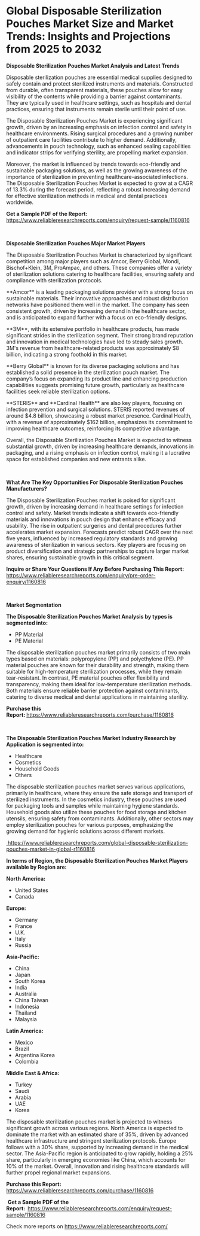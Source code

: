 <p><h1>Global Disposable Sterilization Pouches Market Size and Market Trends: Insights and Projections from 2025 to 2032</h1></p><p><strong>Disposable Sterilization Pouches Market Analysis and Latest Trends</strong></p>
<p><p>Disposable sterilization pouches are essential medical supplies designed to safely contain and protect sterilized instruments and materials. Constructed from durable, often transparent materials, these pouches allow for easy visibility of the contents while providing a barrier against contaminants. They are typically used in healthcare settings, such as hospitals and dental practices, ensuring that instruments remain sterile until their point of use.</p><p>The Disposable Sterilization Pouches Market is experiencing significant growth, driven by an increasing emphasis on infection control and safety in healthcare environments. Rising surgical procedures and a growing number of outpatient care facilities contribute to higher demand. Additionally, advancements in pouch technology, such as enhanced sealing capabilities and indicator strips for verifying sterility, are propelling market expansion.</p><p>Moreover, the market is influenced by trends towards eco-friendly and sustainable packaging solutions, as well as the growing awareness of the importance of sterilization in preventing healthcare-associated infections. The Disposable Sterilization Pouches Market is expected to grow at a CAGR of 13.3% during the forecast period, reflecting a robust increasing demand for effective sterilization methods in medical and dental practices worldwide.</p></p>
<p><strong>Get a Sample PDF of the Report:&nbsp;</strong> <a href="https://www.reliableresearchreports.com/enquiry/request-sample/1160816?utm_campaign=3039&utm_medium=2&utm_source=Github&utm_content=ia&utm_term=22032025&utm_id=disposable-sterilization-pouches">https://www.reliableresearchreports.com/enquiry/request-sample/1160816</a></p>
<p>&nbsp;</p>
<p><strong>Disposable Sterilization Pouches Major Market Players</strong></p>
<p><p>The Disposable Sterilization Pouches Market is characterized by significant competition among major players such as Amcor, Berry Global, Mondi, Bischof+Klein, 3M, ProAmpac, and others. These companies offer a variety of sterilization solutions catering to healthcare facilities, ensuring safety and compliance with sterilization protocols.</p><p>**Amcor** is a leading packaging solutions provider with a strong focus on sustainable materials. Their innovative approaches and robust distribution networks have positioned them well in the market. The company has seen consistent growth, driven by increasing demand in the healthcare sector, and is anticipated to expand further with a focus on eco-friendly designs.</p><p>**3M**, with its extensive portfolio in healthcare products, has made significant strides in the sterilization segment. Their strong brand reputation and innovation in medical technologies have led to steady sales growth. 3M's revenue from healthcare-related products was approximately $8 billion, indicating a strong foothold in this market.</p><p>**Berry Global** is known for its diverse packaging solutions and has established a solid presence in the sterilization pouch market. The company’s focus on expanding its product line and enhancing production capabilities suggests promising future growth, particularly as healthcare facilities seek reliable sterilization options.</p><p>**STERIS** and **Cardinal Health** are also key players, focusing on infection prevention and surgical solutions. STERIS reported revenues of around $4.8 billion, showcasing a robust market presence. Cardinal Health, with a revenue of approximately $162 billion, emphasizes its commitment to improving healthcare outcomes, reinforcing its competitive advantage.</p><p>Overall, the Disposable Sterilization Pouches Market is expected to witness substantial growth, driven by increasing healthcare demands, innovations in packaging, and a rising emphasis on infection control, making it a lucrative space for established companies and new entrants alike.</p></p>
<p>&nbsp;</p>
<p><strong>What Are The Key Opportunities For Disposable Sterilization Pouches Manufacturers?</strong></p>
<p><p>The Disposable Sterilization Pouches market is poised for significant growth, driven by increasing demand in healthcare settings for infection control and safety. Market trends indicate a shift towards eco-friendly materials and innovations in pouch design that enhance efficacy and usability. The rise in outpatient surgeries and dental procedures further accelerates market expansion. Forecasts predict robust CAGR over the next five years, influenced by increased regulatory standards and growing awareness of sterilization in various sectors. Key players are focusing on product diversification and strategic partnerships to capture larger market shares, ensuring sustainable growth in this critical segment.</p></p>
<p><strong>Inquire or Share Your Questions If Any Before Purchasing This Report:</strong> <a href="https://www.reliableresearchreports.com/enquiry/pre-order-enquiry/1160816?utm_campaign=3039&utm_medium=2&utm_source=Github&utm_content=ia&utm_term=22032025&utm_id=disposable-sterilization-pouches">https://www.reliableresearchreports.com/enquiry/pre-order-enquiry/1160816</a></p>
<p>&nbsp;</p>
<p><strong>Market Segmentation</strong></p>
<p><strong>The Disposable Sterilization Pouches Market Analysis by types is segmented into:</strong></p>
<p><ul><li>PP Material</li><li>PE Material</li></ul></p>
<p><p>The disposable sterilization pouches market primarily consists of two main types based on materials: polypropylene (PP) and polyethylene (PE). PP material pouches are known for their durability and strength, making them suitable for high-temperature sterilization processes, while they remain tear-resistant. In contrast, PE material pouches offer flexibility and transparency, making them ideal for low-temperature sterilization methods. Both materials ensure reliable barrier protection against contaminants, catering to diverse medical and dental applications in maintaining sterility.</p></p>
<p><strong>Purchase this Report:&nbsp;</strong><a href="https://www.reliableresearchreports.com/purchase/1160816?utm_campaign=3039&utm_medium=2&utm_source=Github&utm_content=ia&utm_term=22032025&utm_id=disposable-sterilization-pouches">https://www.reliableresearchreports.com/purchase/1160816</a></p>
<p>&nbsp;</p>
<p><strong>The Disposable Sterilization Pouches Market Industry Research by Application is segmented into:</strong></p>
<p><ul><li>Healthcare</li><li>Cosmetics</li><li>Household Goods</li><li>Others</li></ul></p>
<p><p>The disposable sterilization pouches market serves various applications, primarily in healthcare, where they ensure the safe storage and transport of sterilized instruments. In the cosmetics industry, these pouches are used for packaging tools and samples while maintaining hygiene standards. Household goods also utilize these pouches for food storage and kitchen utensils, ensuring safety from contaminants. Additionally, other sectors may employ sterilization pouches for various purposes, emphasizing the growing demand for hygienic solutions across different markets.</p></p>
<p><a href="https://www.reliableresearchreports.com/global-disposable-sterilization-pouches-market-in-global-r1160816?utm_campaign=3039&utm_medium=2&utm_source=Github&utm_content=ia&utm_term=22032025&utm_id=disposable-sterilization-pouches">&nbsp;https://www.reliableresearchreports.com/global-disposable-sterilization-pouches-market-in-global-r1160816</a></p>
<p><strong>In terms of Region, the Disposable Sterilization Pouches Market Players available by Region are:</strong></p>
<p>
    <p> <strong> North America: </strong>
        <ul>
            <li>United States</li>
            <li>Canada</li>
        </ul>
        </p> 
    <p> <strong> Europe: </strong>
        <ul>
            <li>Germany</li>
            <li>France</li>
            <li>U.K.</li>
            <li>Italy</li>
            <li>Russia</li>
        </ul>
        </p> 
    <p> <strong> Asia-Pacific: </strong>
        <ul>
            <li>China</li>
            <li>Japan</li>
            <li>South Korea</li>
            <li>India</li>
            <li>Australia</li>
            <li>China Taiwan</li>
            <li>Indonesia</li>
            <li>Thailand</li>
            <li>Malaysia</li>
        </ul>
        </p> 
    <p> <strong> Latin America: </strong>
        <ul>
            <li>Mexico</li>
            <li>Brazil</li>
            <li>Argentina Korea</li>
            <li>Colombia</li>
        </ul>
        </p> 
    <p> <strong> Middle East & Africa: </strong>
        <ul>
            <li>Turkey</li>
            <li>Saudi</li>
            <li>Arabia</li>
            <li>UAE</li>
            <li>Korea</li>
        </ul>
    </p>
    </p>
<p><p>The disposable sterilization pouches market is projected to witness significant growth across various regions. North America is expected to dominate the market with an estimated share of 35%, driven by advanced healthcare infrastructure and stringent sterilization protocols. Europe follows with a 30% share, supported by increasing demand in the medical sector. The Asia-Pacific region is anticipated to grow rapidly, holding a 25% share, particularly in emerging economies like China, which accounts for 10% of the market. Overall, innovation and rising healthcare standards will further propel regional market expansions.</p></p>
<p><strong>Purchase this Report: </strong><a href="https://www.reliableresearchreports.com/purchase/1160816?utm_campaign=3039&utm_medium=2&utm_source=Github&utm_content=ia&utm_term=22032025&utm_id=disposable-sterilization-pouches">https://www.reliableresearchreports.com/purchase/1160816</a></p>
<p>&nbsp;<strong>Get a Sample PDF of the Report:&nbsp;&nbsp;</strong><a href="https://www.reliableresearchreports.com/enquiry/request-sample/1160816?utm_campaign=3039&utm_medium=2&utm_source=Github&utm_content=ia&utm_term=22032025&utm_id=disposable-sterilization-pouches">https://www.reliableresearchreports.com/enquiry/request-sample/1160816</a></p>
<p><strong></strong></p>
<p>Check more reports on <a href="https://www.reliableresearchreports.com/?utm_campaign=3039&utm_medium=2&utm_source=Github&utm_content=ia&utm_term=22032025&utm_id=disposable-sterilization-pouches">https://www.reliableresearchreports.com/</a></p>